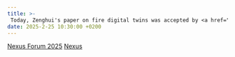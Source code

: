 ```yaml
---
title: >-
 Today, Zenghui's paper on fire digital twins was accepted by <a href="https://nexusforum.org/nexus2025/index.html">Nexus Forum 2025</a> held by <a href="https://www.cell.com/">Cell Press</a> journal <a href="https://www.cell.com/nexus/home/">Nexus</a> . I sincerely thank you and the whole conference team for the wonderful opportunity.I am looking forward to seeing senior scientists who have made outstanding achievements in the forum, as well as in-depth exchanges with colleagues who are also exploring interdisciplinary fields.
date: 2025-2-25 10:30:00 +0200
---
```

<a href="https://nexusforum.org/nexus2025/index.html">Nexus Forum 2025</a> 
<a href="https://www.cell.com/nexus/home/">Nexus</a> 

